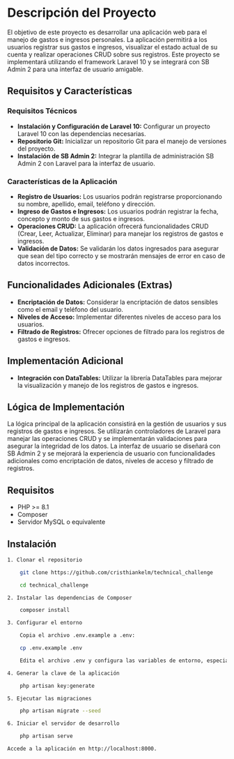 # Descripción del Proyecto

El objetivo de este proyecto es desarrollar una aplicación web para el manejo de gastos e ingresos personales. La aplicación permitirá a los usuarios registrar sus gastos e ingresos, visualizar el estado actual de su cuenta y realizar operaciones CRUD sobre sus registros. Este proyecto se implementará utilizando el framework Laravel 10 y se integrará con SB Admin 2 para una interfaz de usuario amigable.

## Requisitos y Características

### Requisitos Técnicos

- **Instalación y Configuración de Laravel 10:** Configurar un proyecto Laravel 10 con las dependencias necesarias.
- **Repositorio Git:** Inicializar un repositorio Git para el manejo de versiones del proyecto.
- **Instalación de SB Admin 2:** Integrar la plantilla de administración SB Admin 2 con Laravel para la interfaz de usuario.

### Características de la Aplicación

- **Registro de Usuarios:** Los usuarios podrán registrarse proporcionando su nombre, apellido, email, teléfono y dirección.
- **Ingreso de Gastos e Ingresos:** Los usuarios podrán registrar la fecha, concepto y monto de sus gastos e ingresos.
- **Operaciones CRUD:** La aplicación ofrecerá funcionalidades CRUD (Crear, Leer, Actualizar, Eliminar) para manejar los registros de gastos e ingresos.
- **Validación de Datos:** Se validarán los datos ingresados para asegurar que sean del tipo correcto y se mostrarán mensajes de error en caso de datos incorrectos.

## Funcionalidades Adicionales (Extras)

- **Encriptación de Datos:** Considerar la encriptación de datos sensibles como el email y teléfono del usuario.
- **Niveles de Acceso:** Implementar diferentes niveles de acceso para los usuarios.
- **Filtrado de Registros:** Ofrecer opciones de filtrado para los registros de gastos e ingresos.

## Implementación Adicional

- **Integración con DataTables:** Utilizar la librería DataTables para mejorar la visualización y manejo de los registros de gastos e ingresos.

## Lógica de Implementación

La lógica principal de la aplicación consistirá en la gestión de usuarios y sus registros de gastos e ingresos. Se utilizarán controladores de Laravel para manejar las operaciones CRUD y se implementarán validaciones para asegurar la integridad de los datos. La interfaz de usuario se diseñará con SB Admin 2 y se mejorará la experiencia de usuario con funcionalidades adicionales como encriptación de datos, niveles de acceso y filtrado de registros.


## Requisitos

- PHP >= 8.1
- Composer
- Servidor MySQL o equivalente

## Instalación

```bash
1. Clonar el repositorio

    git clone https://github.com/cristhiankelm/technical_challenge

    cd technical_challenge

2. Instalar las dependencias de Composer

    composer install

3. Configurar el entorno

    Copia el archivo .env.example a .env:

    cp .env.example .env

    Edita el archivo .env y configura las variables de entorno, especialmente las relacionadas con la conexión a la base de datos (DB_*).

4. Generar la clave de la aplicación

    php artisan key:generate

5. Ejecutar las migraciones

    php artisan migrate --seed

6. Iniciar el servidor de desarrollo

    php artisan serve

Accede a la aplicación en http://localhost:8000.
